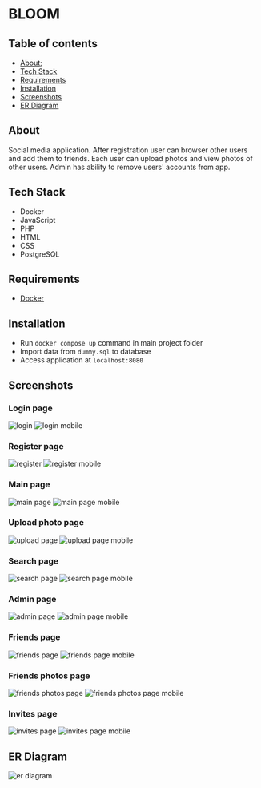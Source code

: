 # BLOOM

## Table of contents
- [About](#about);
- [Tech Stack](#tech-stack)
- [Requirements](#requirements)
- [Installation](#installation)
- [Screenshots](#screenshots)
- [ER Diagram](#er-diagram)

## About
Social media application.
After registration user can browser other users and add them to friends.
Each user can upload photos and view photos of other users.
Admin has ability to remove users' accounts from app.

## Tech Stack
- Docker
- JavaScript
- PHP
- HTML
- CSS
- PostgreSQL

## Requirements
- [Docker](https://www.docker.com/)

## Installation
- Run `docker compose up` command in main project folder
- Import data from `dummy.sql` to database
- Access application at `localhost:8080`

## Screenshots
### Login page
![login](readme_photos/login.png)
![login mobile](readme_photos/login_mobile.png)
### Register page
![register](readme_photos/register.png)
![register mobile](readme_photos/register_mobile.png)
### Main page
![main page](readme_photos/garden.png)
![main page mobile](readme_photos/garden_mobile.png)
### Upload photo page
![upload page](readme_photos/upload.png)
![upload page mobile](readme_photos/upload_mobile.png)
### Search page
![search page](readme_photos/search.png)
![search page mobile](readme_photos/search_mobile.png)
### Admin page
![admin page](readme_photos/delete.png)
![admin page mobile](readme_photos/delete_mobile.png)
### Friends page
![friends page](readme_photos/friends.png)
![friends page mobile](readme_photos/friends_mobile.png)
### Friends photos page
![friends photos page](readme_photos/friends_photos.png)
![friends photos page mobile](readme_photos/friends_photos_mobile.png)
### Invites page
![invites page](readme_photos/invites.png)
![invites page mobile](readme_photos/invites_mobile.png)

## ER Diagram
![er diagram](readme_photos/er_diagram.png)
